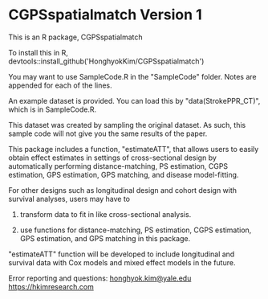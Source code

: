 # CGPSspatialmatch Version 1
This is an R package, CGPSspatialmatch

To install this in R, devtools::install_github('HonghyokKim/CGPSspatialmatch')


You may want to use SampleCode.R in the "SampleCode" folder. Notes are appended for each of the lines.

An example dataset is provided. You can load this by "data(StrokePPR_CT)", which is in SampleCode.R.

This dataset was created by sampling the original dataset. As such, this sample code will not give you the same results of the paper.


This package includes a function, "estimateATT", that allows users to easily obtain effect estimates in settings of cross-sectional design by automatically performing distance-matching, PS estimation, CGPS estimation, GPS estimation, GPS matching, and disease model-fitting.


For other designs such as longitudinal design and cohort design with survival analyses, users may have to

1) transform data to fit in like cross-sectional analysis.

2) use functions for distance-matching, PS estimation, CGPS estimation, GPS estimation, and GPS matching in this package.

"estimateATT" function  will be developed to include longitudinal and survival data with Cox models and mixed effect models in the future.

Error reporting and questions: 
honghyok.kim@yale.edu
https://hkimresearch.com


